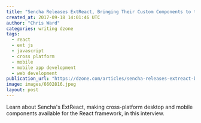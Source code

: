 ```yaml
---
title: "Sencha Releases ExtReact, Bringing Their Custom Components to the React..."
created_at: 2017-09-18 14:01:46 UTC
author: "Chris Ward"
categories: writing dzone
tags:
  - react
  - ext js
  - javascript
  - cross platform
  - mobile
  - mobile app development
  - web development
publication_url: "https://dzone.com/articles/sencha-releases-extreact-bringing-their-custom-com"
image: images/6602816.jpeg
layout: post
---
```

Learn about Sencha's ExtReact, making cross-platform desktop and mobile components available for the React framework, in this interview.

